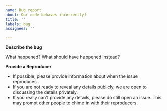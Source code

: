 ```yaml
---
name: Bug report
about: Our code behaves incorrectly?
title: ''
labels: bug
assignees: ''

---
```


<!--
**Double-check**

* Is this *really* a bug?
  - If the behavior is documented, but you disagree with it, please do file an issue, but as a "Design consideration," not a "Bug report."
  - If you don't understand why something behaves the way it does, consider asking on [Discord](https://discord.gg/VTgsTGS9b7).
* Is the problem not in some third-party library, not in [Kryptokrona](https://github.com/mevacoin/issues)?
* Maybe you're using some ancient version, and the problem doesn't happen with the latest releases of the compiler and the library?
-->

**Describe the bug**

What happened? What should have happened instead?

**Provide a Reproducer**

* If possible, please provide information about when the issue reproduces.
* If you are not ready to reveal any details publicly, we are open to discussing the details privately.
* If you really can't provide any details, please do still open an issue. This may prompt other people to chime in with their reproducers.